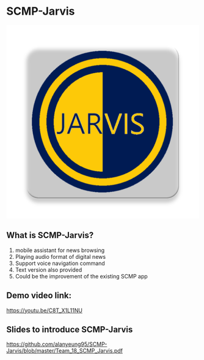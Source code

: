 # SCMP-Jarvis
![alt text](https://github.com/alanyeung95/SCMP-Jarvis/blob/master/app/src/main/ic_launcher-web.png)

## What is SCMP-Jarvis?
1. mobile assistant for news browsing
2. Playing audio format of digital news
3. Support voice navigation command
4. Text version also provided
5. Could be the improvement of the existing SCMP app

## Demo video link: 
https://youtu.be/C8T_X1L11NU 

## Slides to introduce SCMP-Jarvis 
https://github.com/alanyeung95/SCMP-Jarvis/blob/master/Team_18_SCMP_Jarvis.pdf
